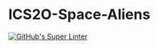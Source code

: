 # ICS2O-Space-Aliens
[![GitHub's Super Linter](https://github.com/ICS2O-Programming-NathanA/ICS2O-Space-Aliens/workflows/GitHub's%20Super%20Linter/badge.svg)](https://github.com/ICS2O-Programming-NathanA/ICS2O-Space-Aliens/actions)